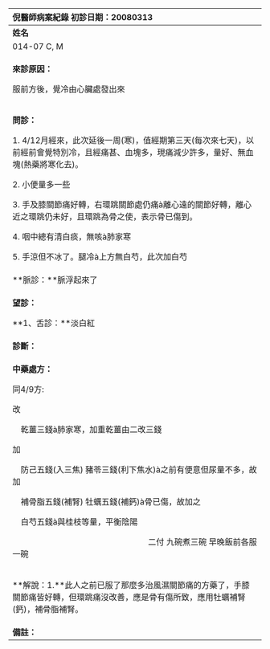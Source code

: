 ﻿|**倪醫師病案紀錄**            初診日期：20080313|
| :- |
|**姓名**|**性別**|**年齡及體型**|**來診日期**|
|014-07 C, M|女|37歲，中等|20080414|
|<p>**來診原因：**</p><p>服前方後，覺冷由心臟處發出來</p>|
|<p>**問診：**</p><p>1. 4/12月經來，此次延後一周(寒)，值經期第三天(每次來七天)，以前經前會覺特別冷，且經痛甚、血塊多，現痛減少許多，量好、無血塊(熱藥將寒化去)。</p><p>2. 小便量多一些</p><p>3. 手及膝關節痛好轉，右環跳關節處仍痛à離心遠的關節好轉，離心近之環跳仍未好，且環跳為骨之使，表示骨已傷到。</p><p>4. 咽中總有清白痰，無咳à肺家寒</p><p>5. 手涼但不冰了。腿冷à上方無白芍，此次加白芍</p>|
|**脈診：**脈浮起來了|
|<p>**望診：**</p><p>**1、舌診：**淡白紅</p>|
|**診斷：**|
|<p>**中藥處方：**</p><p>同4/9方:</p><p>改</p><p>`  `乾薑三錢à肺家寒，加重乾薑由二改三錢</p><p>加</p><p>`  `防己五錢(入三焦)  豬苓三錢(利下焦水)à之前有便意但尿量不多，故加</p><p>`  `補骨脂五錢(補腎)  牡蠣五錢(補鈣)à骨已傷，故加之</p><p>`  `白芍五錢à與桂枝等量，平衡陰陽</p><p>`                                 `二付  九碗煮三碗  早晚飯前各服一碗</p>|
|<p>**解說：1.**此人之前已服了那麼多治風濕關節痛的方藥了，手膝關節痛皆好轉，但環跳痛沒改善，應是骨有傷所致，應用牡蠣補腎(鈣)，補骨脂補腎。</p><p></p>|
|**備註：**|

